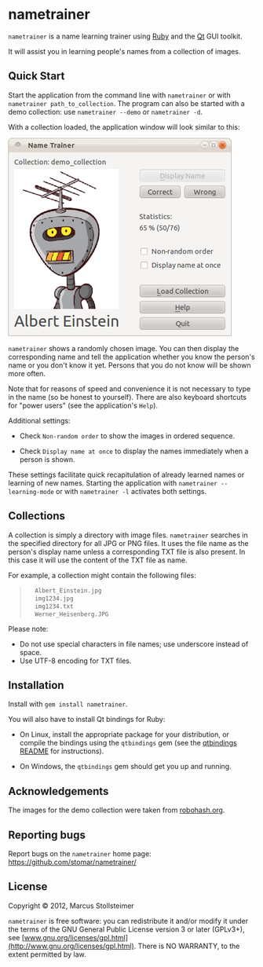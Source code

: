 nametrainer
===========

`nametrainer` is a name learning trainer using [Ruby][Ruby] and the [Qt][Qt] GUI toolkit.

It will assist you in learning people's names from a collection of images.

Quick Start
----------

Start the application from the command line with
`nametrainer` or with `nametrainer path_to_collection`.
The program can also be started with a demo collection:
use `nametrainer --demo` or `nametrainer -d`.

With a collection loaded, the application window will look similar to this:

<img src="https://github.com/stomar/nametrainer/raw/master/screenshot.png" alt="Screenshot" width="455" height="403" />

`nametrainer` shows a randomly chosen image.
You can then display the corresponding name and tell the application
whether you know the person's name or you don't know it yet.
Persons that you do not know will be shown more often.

Note that for reasons of speed and convenience it is not necessary
to type in the name (so be honest to yourself).
There are also keyboard shortcuts for "power users" (see the application's `Help`).

Additional settings:

-   Check `Non-random order` to show the images in ordered sequence.

-   Check `Display name at once` to display the names immediately when
    a person is shown.

These settings facilitate quick recapitulation of already learned names
or learning of new names.
Starting the application with `nametrainer --learning-mode` or with
`nametrainer -l` activates both settings.

Collections
-----------

A collection is simply a directory with image files.
`nametrainer` searches in the specified directory for all JPG or PNG files.
It uses the file name as the person's display name unless a corresponding TXT file
is also present. In this case it will use the content of the TXT file as name.

For example, a collection might contain the following files:

>       Albert_Einstein.jpg
>       img1234.jpg
>       img1234.txt
>       Werner_Heisenberg.JPG

Please note:

-   Do not use special characters in file names; use underscore instead of space.
-   Use UTF-8 encoding for TXT files.

Installation
------------

Install with `gem install nametrainer`.

You will also have to install Qt bindings for Ruby:

-   On Linux, install the appropriate package for your distribution,
    or compile the bindings using the `qtbindings` gem
    (see the [qtbindings README](https://github.com/ryanmelt/qtbindings#readme)
    for instructions).

-   On Windows, the `qtbindings` gem should get you up and running.

Acknowledgements
----------------

The images for the demo collection were taken from [robohash.org](http://robohash.org/).

Reporting bugs
--------------

Report bugs on the `nametrainer` home page: <https://github.com/stomar/nametrainer/>

License
-------

Copyright &copy; 2012, Marcus Stollsteimer

`nametrainer` is free software: you can redistribute it and/or modify
it under the terms of the GNU General Public License version 3 or later (GPLv3+),
see [www.gnu.org/licenses/gpl.html](http://www.gnu.org/licenses/gpl.html).
There is NO WARRANTY, to the extent permitted by law.


[Ruby]: http://www.ruby-lang.org/
[Qt]:   http://qt-project.org/
